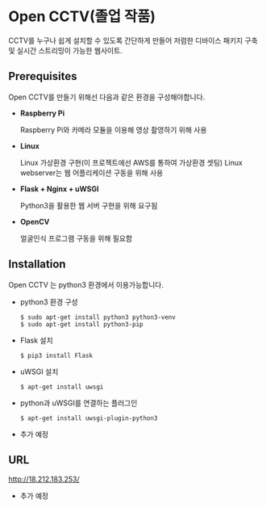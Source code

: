 # Open CCTV(졸업 작품)
 CCTV를 누구나 쉽게 설치할 수 있도록 간단하게 만들어
 저렴한 디바이스 패키지 구축 및 실시간 스트리밍이 가능한 웹사이트.
 
## Prerequisites
 Open CCTV를 만들기 위해선 다음과 같은 환경을 구성해야합니다.
 
 * **Raspberry Pi**  
 
   Raspberry Pi와 카메라 모듈을 이용해 영상 촬영하기 위해 사용
 
 * **Linux**   
   
   Linux 가상환경 구현(이 프로젝트에선 AWS를 통하여 가상환경 셋팅)
   Linux webserver는 웹 어플리케이션 구동을 위해 사용

 * **Flask + Nginx + uWSGI**  
  
   Python3을 활용한 웹 서버 구현을 위해 요구됨 
   
 * **OpenCV**  
  
   얼굴인식 프로그램 구동을 위해 필요함
    

## Installation   
   Open CCTV 는 python3 환경에서 이용가능합니다.
  
 * python3 환경 구성
     
       $ sudo apt-get install python3 python3-venv
       $ sudo apt-get install python3-pip

 * Flask 설치
    
       $ pip3 install Flask
 
 * uWSGI 설치
 
       $ apt-get install uwsgi 
       
 * python과 uWSGI를 연결하는 플러그인

       $ apt-get install uwsgi-plugin-python3
       
 * 추가 예정

 ## URL
 http://18.212.183.253/
  
 * 추가 예정
